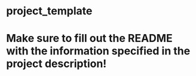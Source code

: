 # project_template
# Make sure to fill out the README with the information specified in the project description!

